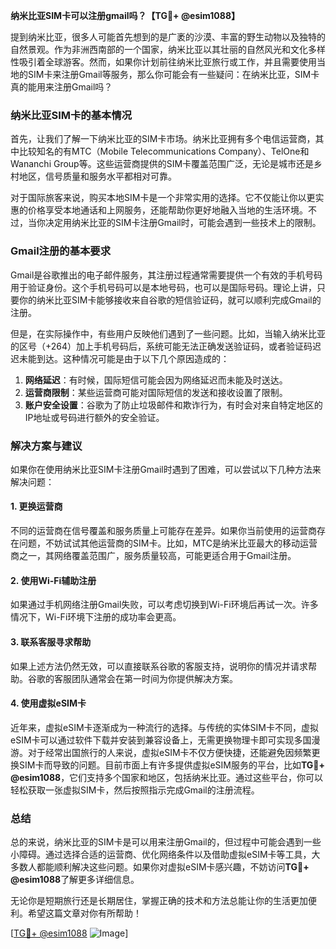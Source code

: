 **纳米比亚SIM卡可以注册gmail吗？【TG💪+ @esim1088】**

提到纳米比亚，很多人可能首先想到的是广袤的沙漠、丰富的野生动物以及独特的自然景观。作为非洲西南部的一个国家，纳米比亚以其壮丽的自然风光和文化多样性吸引着全球游客。然而，如果你计划前往纳米比亚旅行或工作，并且需要使用当地的SIM卡来注册Gmail等服务，那么你可能会有一些疑问：在纳米比亚，SIM卡真的能用来注册Gmail吗？

### 纳米比亚SIM卡的基本情况

首先，让我们了解一下纳米比亚的SIM卡市场。纳米比亚拥有多个电信运营商，其中比较知名的有MTC（Mobile Telecommunications Company）、TelOne和Wananchi Group等。这些运营商提供的SIM卡覆盖范围广泛，无论是城市还是乡村地区，信号质量和服务水平都相对可靠。

对于国际旅客来说，购买本地SIM卡是一个非常实用的选择。它不仅能让你以更实惠的价格享受本地通话和上网服务，还能帮助你更好地融入当地的生活环境。不过，当你决定用纳米比亚的SIM卡注册Gmail时，可能会遇到一些技术上的限制。

### Gmail注册的基本要求

Gmail是谷歌推出的电子邮件服务，其注册过程通常需要提供一个有效的手机号码用于验证身份。这个手机号码可以是本地号码，也可以是国际号码。理论上讲，只要你的纳米比亚SIM卡能够接收来自谷歌的短信验证码，就可以顺利完成Gmail的注册。

但是，在实际操作中，有些用户反映他们遇到了一些问题。比如，当输入纳米比亚的区号（+264）加上手机号码后，系统可能无法正确发送验证码，或者验证码迟迟未能到达。这种情况可能是由于以下几个原因造成的：

1. **网络延迟**：有时候，国际短信可能会因为网络延迟而未能及时送达。
2. **运营商限制**：某些运营商可能对国际短信的发送和接收设置了限制。
3. **账户安全设置**：谷歌为了防止垃圾邮件和欺诈行为，有时会对来自特定地区的IP地址或号码进行额外的安全验证。

### 解决方案与建议

如果你在使用纳米比亚SIM卡注册Gmail时遇到了困难，可以尝试以下几种方法来解决问题：

#### 1. 更换运营商
不同的运营商在信号覆盖和服务质量上可能存在差异。如果你当前使用的运营商存在问题，不妨试试其他运营商的SIM卡。比如，MTC是纳米比亚最大的移动运营商之一，其网络覆盖范围广，服务质量较高，可能更适合用于Gmail注册。

#### 2. 使用Wi-Fi辅助注册
如果通过手机网络注册Gmail失败，可以考虑切换到Wi-Fi环境后再试一次。许多情况下，Wi-Fi环境下注册的成功率会更高。

#### 3. 联系客服寻求帮助
如果上述方法仍然无效，可以直接联系谷歌的客服支持，说明你的情况并请求帮助。谷歌的客服团队通常会在第一时间为你提供解决方案。

#### 4. 使用虚拟eSIM卡
近年来，虚拟eSIM卡逐渐成为一种流行的选择。与传统的实体SIM卡不同，虚拟eSIM卡可以通过软件下载并安装到兼容设备上，无需更换物理卡即可实现多国漫游。对于经常出国旅行的人来说，虚拟eSIM卡不仅方便快捷，还能避免因频繁更换SIM卡而导致的问题。目前市面上有许多提供虚拟eSIM服务的平台，比如**TG💪+ @esim1088**，它们支持多个国家和地区，包括纳米比亚。通过这些平台，你可以轻松获取一张虚拟SIM卡，然后按照指示完成Gmail的注册流程。

### 总结

总的来说，纳米比亚的SIM卡是可以用来注册Gmail的，但过程中可能会遇到一些小障碍。通过选择合适的运营商、优化网络条件以及借助虚拟eSIM卡等工具，大多数人都能顺利解决这些问题。如果你对虚拟eSIM卡感兴趣，不妨访问**TG💪+ @esim1088**了解更多详细信息。

无论你是短期旅行还是长期居住，掌握正确的技术和方法总能让你的生活更加便利。希望这篇文章对你有所帮助！

[[TG💪+ @esim1088](https://t.me/s/esim1088) ![Image](https://i.postimg.cc/4NQfJmqS/Snipaste-2025-05-13-00-14-12.png)]
